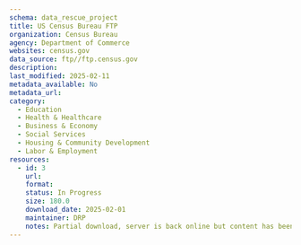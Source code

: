 ```yaml
---
schema: data_rescue_project 
title: US Census Bureau FTP
organization: Census Bureau
agency: Department of Commerce
websites: census.gov
data_source: ftp//ftp.census.gov
description: 
last_modified: 2025-02-11
metadata_available: No
metadata_url: 
category:
  - Education 
  - Health & Healthcare 
  - Business & Economy 
  - Social Services 
  - Housing & Community Development 
  - Labor & Employment 
resources:
  - id: 3
    url: 
    format: 
    status: In Progress
    size: 180.0
    download_date: 2025-02-01
    maintainer: DRP
    notes: Partial download, server is back online but content has been removed.
---
```

